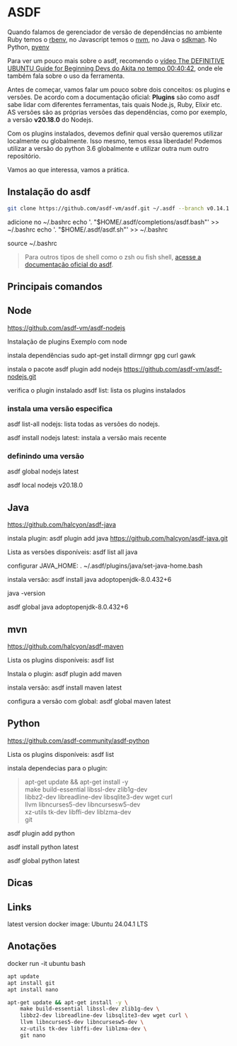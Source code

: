 # ASDF
Quando falamos de gerenciador de versão de dependências no ambiente Ruby temos o [rbenv](https://github.com/rbenv/rbenv), no Javascript temos o [nvm](https://github.com/nvm-sh/nvm), no Java o [sdkman](https://sdkman.io/). No Python, [pyenv](https://github.com/pyenv/pyenv)

Para ver um pouco mais sobre o asdf, recomendo o [vídeo The DEFINITIVE UBUNTU Guide for Beginning Devs
do Akita no tempo 00:40:42](https://youtu.be/epiyExCyb2s?si=egUaKCaHHWySoShl&t=2440), onde ele também fala sobre o uso da ferramenta.

Antes de começar, vamos falar um pouco sobre dois conceitos: os plugins e versões. De acordo com a documentação oficial: **Plugins** são como asdf sabe lidar com diferentes ferramentas, tais quais Node.js, Ruby, Elixir etc. AS versões são as próprias versões das dependências, como por exemplo, a versão **v20.18.0** do Nodejs.

Com os plugins instalados, devemos definir qual versão queremos utilizar localmente ou globalmente. Isso mesmo, temos essa liberdade! Podemos utilizar a versão do python 3.6 globalmente e utilizar outra num outro repositório.

Vamos ao que interessa, vamos a prática.

## Instalação do asdf
```bash
git clone https://github.com/asdf-vm/asdf.git ~/.asdf --branch v0.14.1
```

adicione no ~/.bashrc
echo '. "$HOME/.asdf/completions/asdf.bash"' >> ~/.bashrc
echo '. "$HOME/.asdf/asdf.sh"' >> ~/.bashrc

source ~/.bashrc

> Para outros tipos de shell como o zsh ou fish shell, [acesse a documentação oficial do asdf](https://asdf-vm.com/pt-br/guide/getting-started.html#_3-adicionando-ao-seu-shell).

## Principais comandos



## Node
https://github.com/asdf-vm/asdf-nodejs


Instalação de plugins
Exemplo com node

instala dependências
sudo apt-get install dirmngr gpg curl gawk

instala o pacote
asdf plugin add nodejs https://github.com/asdf-vm/asdf-nodejs.git

verifica o plugin instalado
asdf list: lista os plugins instalados

### instala uma versão especifica
asdf list-all nodejs: lista todas as versões do nodejs.

asdf install nodejs latest: instala a versão mais recente


### definindo uma versão
asdf global nodejs latest

asdf local nodejs v20.18.0


## Java
https://github.com/halcyon/asdf-java

instala plugin:
asdf plugin add java https://github.com/halcyon/asdf-java.git

Lista as versões disponíveis:
asdf list all java

configurar JAVA_HOME:
. ~/.asdf/plugins/java/set-java-home.bash

instala versão:
asdf install java adoptopenjdk-8.0.432+6

java -version

asdf global java adoptopenjdk-8.0.432+6


## mvn
https://github.com/halcyon/asdf-maven


Lista os plugins disponíveis:
asdf list

Instala o plugin:
asdf plugin add maven

instala versão:
asdf install maven latest

configura a versão com global:
asdf global maven latest


## Python
https://github.com/asdf-community/asdf-python

Lista os plugins disponíveis:
asdf list

instala dependecias para o plugin:
> apt-get update && apt-get install -y \
    make build-essential libssl-dev zlib1g-dev \
    libbz2-dev libreadline-dev libsqlite3-dev wget curl \
    llvm libncurses5-dev libncursesw5-dev \
    xz-utils tk-dev libffi-dev liblzma-dev \
    git


asdf plugin add python


asdf install python latest


asdf global python latest

## Dicas


## Links

latest version docker image: Ubuntu 24.04.1 LTS


## Anotações
docker run -it ubuntu bash

```bash
apt update
apt install git
apt install nano
```

```bash
apt-get update && apt-get install -y \
    make build-essential libssl-dev zlib1g-dev \
    libbz2-dev libreadline-dev libsqlite3-dev wget curl \
    llvm libncurses5-dev libncursesw5-dev \
    xz-utils tk-dev libffi-dev liblzma-dev \
    git nano
```
